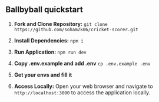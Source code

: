 ## Ballbyball quickstart

1. **Fork and Clone Repository:**
   `git clone https://github.com/soham2k06/cricket-scorer.git`

2. **Install Dependencies:**
   `npm i`

3. **Run Application:**
   `npm run dev`

4. **Copy .env.example and add .env**
   `cp .env.example .env`

5. **Get your envs and fill it**

6. **Access Locally:**
   Open your web browser and navigate to `http://localhost:3000` to access the application locally.
